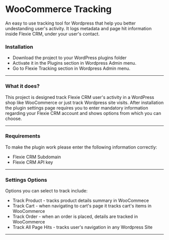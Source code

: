 # WooCommerce Tracking

An easy to use tracking tool for Wordpress that help you better undestanding user's activity. It logs metadata and page hit information inside Flexie CRM, under your user's contact.

### Installation

* Download the project to your WordPress plugins folder
* Activate it in the Plugins section in Wordpress Admin menu. 
* Go to Flexie Tracking section in Wordpress Admin menu.

---

### What it does?

This project is designed track Flexie CRM user's activity in a WordPress shop like WooCommerce or just track Wordpress site visits.
After installation the plugin settings page requires you to enter mandatory information regarding your Flexie CRM account and shows options from which you can choose. 

---

### Requirements

To make the plugin work please enter the following information correctly:

* Flexie CRM Subdomain
* Flexie CRM API key

---

### Settings Options

Options you can select to track include:

* Track Product - tracks product details summary in WooCommece
* Track Cart - when navigating to cart's page it tracks cart's items in WooCommerce
* Track Order - when an order is placed, details are tracked in WooCommerce
* Track All Page Hits - tracks user's navigation in any Wordpress Site

---